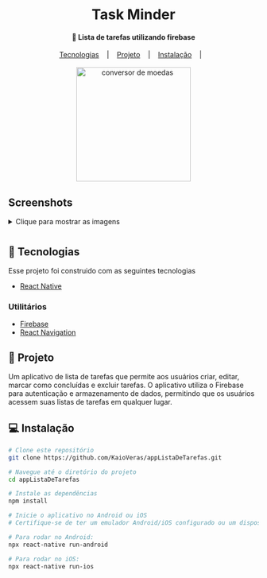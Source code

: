 <h1 align='center'>Task Minder</h1>

<h4 align='center'> 🚀  Lista de tarefas utilizando firebase</h4>

<div align='center'>
    <a href="#-tecnologias">Tecnologias</a> &nbsp;&nbsp;&nbsp;|&nbsp;&nbsp;&nbsp;    
    <a href="#-projeto">Projeto</a> &nbsp;&nbsp;&nbsp;|&nbsp;&nbsp;&nbsp;   
    <a href="#-instalação">Instalação</a> &nbsp;&nbsp;&nbsp;|&nbsp;&nbsp;&nbsp;   
</div>

<br>

<div align='center'>
    <img src='https://i.im.ge/2023/08/13/jk2mD8.listaDeTarefas.gif' alt='conversor de moedas' width=230/>
</div>

## Screenshots

<div>
    <details>
    <summary style='margin-bottom: 10px'>Clique para mostrar as imagens</summary>
    <div>
        <img src='https://i.im.ge/2023/08/13/jkdXm0.welcome.png' alt='Page Welcome' width=300/>
        <img src='https://i.im.ge/2023/08/13/jkd7mz.signIn.png' alt='Page SignIn' width=300/>
        <img src='https://i.im.ge/2023/08/13/jkda1S.signUp.png' alt='Page SignUp' width=300/>
        <img src='https://i.im.ge/2023/08/13/jkddyJ.tasks.png' alt='Page Tasks' width=300/>
    </div>
</div>

## 🚀 Tecnologias

<p>Esse projeto foi construido com as seguintes tecnologias</p>

<ul>
    <li><a href='https://reactnative.dev/'>React Native</a></li>
</ul>

### Utilitários

<ul>
    <li><a href='https://firebase.google.com/docs?hl=pt'>Firebase</a></li>
    <li><a href='https://reactnavigation.org/docs/getting-started'>React Navigation</a></li>
</ul>

## 📁 Projeto

<p>Um aplicativo de lista de tarefas que permite aos usuários criar, editar, marcar como concluídas e excluir tarefas. O aplicativo utiliza o Firebase para autenticação e armazenamento de dados, permitindo que os usuários acessem suas listas de tarefas em qualquer lugar.</p>

## 💻 Instalação

```Bash
# Clone este repositório
git clone https://github.com/KaioVeras/appListaDeTarefas.git

# Navegue até o diretório do projeto
cd appListaDeTarefas

# Instale as dependências
npm install

# Inicie o aplicativo no Android ou iOS
# Certifique-se de ter um emulador Android/iOS configurado ou um dispositivo físico conectado via USB

# Para rodar no Android:
npx react-native run-android

# Para rodar no iOS:
npx react-native run-ios

```
